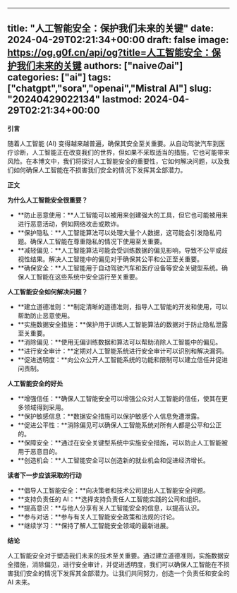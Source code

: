 
---
title: "人工智能安全：保护我们未来的关键"
date: 2024-04-29T02:21:34+00:00
draft: false
image: https://og.g0f.cn/api/og?title=人工智能安全：保护我们未来的关键
authors: ["naiveのai"]
categories: ["ai"]
tags: ["chatgpt","sora","openai","Mistral AI"]
slug: "20240429022134"
lastmod: 2024-04-29T02:21:34+00:00
---
**引言**

随着人工智能 (AI) 变得越来越普遍，确保其安全至关重要。从自动驾驶汽车到医疗诊断，人工智能正在改变我们的世界，但如果不采取适当的措施，它也可能带来风险。在本博文中，我们将探讨人工智能安全的重要性，它如何解决问题，以及我们如何确保人工智能在不损害我们安全的情况下发挥其全部潜力。

**正文**

**为什么人工智能安全很重要？**

* **防止恶意使用：**人工智能可以被用来创建强大的工具，但它也可能被用来进行恶意活动，例如网络攻击或欺诈。
* **保护隐私：**人工智能算法可以处理大量个人数据，这可能会引发隐私问题。确保人工智能在尊重隐私的情况下使用至关重要。
* **减轻偏见：**人工智能算法可能会受训练数据的偏见影响，导致不公平或歧视性结果。解决人工智能中的偏见对于确保其公平和公正至关重要。
* **确保安全：**人工智能用于自动驾驶汽车和医疗设备等安全关键型系统。确保人工智能在这些系统中安全运行至关重要。

**人工智能安全如何解决问题？**

* **建立道德准则：**制定清晰的道德准则，指导人工智能的开发和使用，可以帮助防止恶意使用。
* **实施数据安全措施：**保护用于训练人工智能算法的数据对于防止隐私泄露至关重要。
* **消除偏见：**使用无偏训练数据和算法可以帮助消除人工智能中的偏见。
* **进行安全审计：**定期对人工智能系统进行安全审计可以识别和解决漏洞。
* **促进透明度：**向公众公开人工智能系统的功能和限制可以建立信任并促进问责制。

**人工智能安全的好处**

* **增强信任：**确保人工智能安全可以增强公众对人工智能的信任，使其在更多领域得到采用。
* **保护敏感信息：**数据安全措施可以保护敏感个人信息免遭泄露。
* **促进公平性：**消除偏见可以确保人工智能系统对所有人都是公平和公正的。
* **保障安全：**通过在安全关键型系统中实施安全措施，可以防止人工智能被用于恶意目的。
* **创造机会：**人工智能安全可以创造新的就业机会和促进经济增长。

**读者下一步应该采取的行动**

* **倡导人工智能安全：**向决策者和技术公司提出人工智能安全问题。
* **支持负责任的 AI：**选择支持负责任人工智能实践的公司和组织。
* **提高意识：**与他人分享有关人工智能安全的信息，以提高认识。
* **参与对话：**参与有关人工智能安全政策和法规的讨论。
* **继续学习：**保持了解人工智能安全领域的最新进展。

**结论**

人工智能安全对于塑造我们未来的技术至关重要。通过建立道德准则，实施数据安全措施，消除偏见，进行安全审计，并促进透明度，我们可以确保人工智能在不损害我们安全的情况下发挥其全部潜力。让我们共同努力，创造一个负责任和安全的 AI 未来。